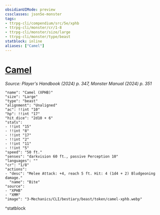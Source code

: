 ```yaml
---
obsidianUIMode: preview
cssclasses: json5e-monster
tags:
- ttrpg-cli/compendium/src/5e/xphb
- ttrpg-cli/monster/cr/1-8
- ttrpg-cli/monster/size/large
- ttrpg-cli/monster/type/beast
statblock: inline
aliases: ["Camel"]
---
```

# [Camel](3-Mechanics\CLI\bestiary\beast/camel-xphb.md)
*Source: Player's Handbook (2024) p. 347, Monster Manual (2024) p. 351*  

```statblock
"name": "Camel (XPHB)"
"size": "Large"
"type": "beast"
"alignment": "Unaligned"
"ac": !!int "10"
"hp": !!int "17"
"hit_dice": "2d10 + 6"
"stats":
- !!int "15"
- !!int "8"
- !!int "17"
- !!int "2"
- !!int "11"
- !!int "5"
"speed": "50 ft."
"senses": "darkvision 60 ft., passive Perception 10"
"languages": ""
"cr": "1/8"
"actions":
- "desc": "Melee Attack: +4, reach 5 ft. Hit: 4 (1d4 + 2) Bludgeoning damage."
  "name": "Bite"
"source":
- "XPHB"
- "XMM"
"image": "3-Mechanics/CLI/bestiary/beast/token/camel-xphb.webp"
```
^statblock